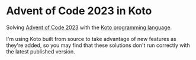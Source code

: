 # Advent of Code 2023 in Koto

Solving [Advent of Code 2023][1] with the [Koto programming language][2].

I'm using Koto built from source to take advantage of new features as they're
added, so you may find that these solutions don't run correctly with the latest
published version.

[1]: https://adventofcode.com/2023
[2]: https://github.com/koto-lang/koto
